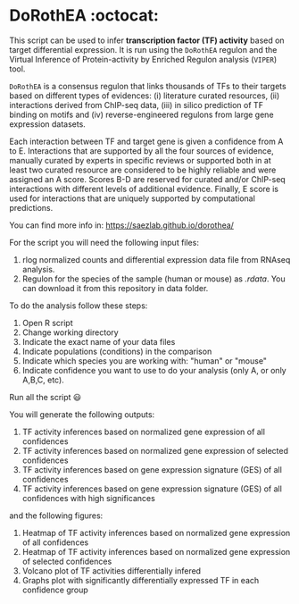 # DoRothEA :octocat:

This script can be used to infer **transcription factor (TF) activity** based on target differential expression. It is run using the `DoRothEA` regulon and the Virtual Inference of Protein-activity by Enriched Regulon analysis (`VIPER`) tool. <br/>

`DoRothEA` is a consensus regulon that links thousands of TFs to their targets based on different types of evidences: (i) literature curated resources, (ii) interactions derived from ChIP-seq data, (iii) in silico prediction of 
TF binding on motifs and (iv) reverse-engineered regulons from large gene expression datasets. <br/> 

Each interaction between TF and target gene is given a confidence from A to E. Interactions that are supported by all the four sources of evidence, manually curated by experts in specific reviews or supported both in at least two curated resource are considered to be highly reliable and were assigned an A score. Scores B-D are reserved for curated and/or ChIP-seq interactions with different levels of additional evidence. Finally, E score is used for interactions that are uniquely supported by computational predictions.<br/>

You can find more info in: https://saezlab.github.io/dorothea/ <br/>

For the script you will need the following input files: <br/>
  1. rlog normalized counts and differential expression data file from RNAseq analysis. <br/>
  2. Regulon for the species of the sample (human or mouse) as _.rdata_. You can download it from this repository in data folder. <br/>

To do the analysis follow these steps: <br/>
  1. Open R script
  2. Change working directory
  3. Indicate the exact name of your data files <br/>
  4. Indicate populations (conditions) in the comparison <br/>
  5. Indicate which species you are working with: "human" or "mouse"
  6. Indicate confidence you want to use to do your analysis (only A, or only A,B,C, etc).<br/>
  
Run all the script :smiley:

You will generate the following outputs:<br/>
1. TF activity inferences based on normalized gene expression of all confidences <br/>
2. TF activity inferences based on normalized gene expression of selected confidences <br/>
3. TF activity inferences based on gene expression signature (GES) of all confidences <br/>
4. TF activity inferences based on gene expression signature (GES) of all confidences with high significances <br/>

and the following figures: <br/>
1. Heatmap of TF activity inferences based on normalized gene expression of all confidences <br/>
2. Heatmap of TF activity inferences based on normalized gene expression of selected confidences <br/>
3. Volcano plot of TF activities differentially infered <br/>
4. Graphs plot with significantly differentially expressed TF in each confidence group <br/>
